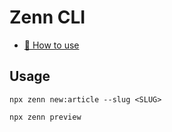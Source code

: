 # Zenn CLI

- [📘 How to use](https://zenn.dev/zenn/articles/zenn-cli-guide)

## Usage

```
npx zenn new:article --slug <SLUG>

npx zenn preview
```
